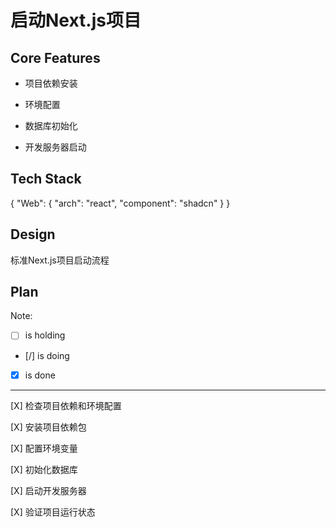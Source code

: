 # 启动Next.js项目

## Core Features

- 项目依赖安装

- 环境配置

- 数据库初始化

- 开发服务器启动

## Tech Stack

{
  "Web": {
    "arch": "react",
    "component": "shadcn"
  }
}

## Design

标准Next.js项目启动流程

## Plan

Note: 

- [ ] is holding
- [/] is doing
- [X] is done

---

[X] 检查项目依赖和环境配置

[X] 安装项目依赖包

[X] 配置环境变量

[X] 初始化数据库

[X] 启动开发服务器

[X] 验证项目运行状态
